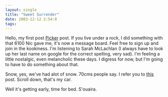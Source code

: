 ```yaml
---
layout: single
title: "Sweet Surrender"
date: 2003-12-12 2:54:0
tags: 
---
```


Hello, my first post [Picker][1] post. If you live under a rock, I did something with that 6100 Nic gave me, it's now a message board. Feel free to sign up and join in the kookiness. I'm listening to Sarah McLachlan (I always have to look up her last name on google for the correct spelling, very sad). I'm feeling a little nostalgic, even melancholic these days. I digress for now, but I'm going to have to do something about that.

Snow, yes, we've had alot of snow. 70cms people say. I refer you to [this][2] post. Scroll down, that's my car.

Well it's getting early, time for bed. S'ouaira.



   [1]: http://picker.greener.ca
   [2]: http://picker.greener.ca/viewtopic.php?t=15
